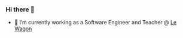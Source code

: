 ### Hi there 👋

<!--
**jbernardoviana/jbernardoviana** is a ✨ _special_ ✨ repository because its `README.md` (this file) appears on your GitHub profile.

Here are some ideas to get you started:

- 🔭 I’m currently working on ...
- 🌱 I’m currently learning ...
- 👯 I’m looking to collaborate on ...
- 🤔 I’m looking for help with ...
- 💬 Ask me about ...
- 📫 How to reach me: ...
- 😄 Pronouns: ...
- ⚡ Fun fact: ...
-->


- 🔭 I’m currently working as a Software Engineer and Teacher @ <a href="https://www.lewagon.com" target="_blank">Le Wagon</a>
<!-- - 📫 How to reach me:  -->




<!-- 
<p align="left"> <img src="https://komarev.com/ghpvc/?username=jbernardoviana&label=Profile%20views&color=0e75b6&style=flat" alt="jbernardoviana" /> </p>

<p><img align="center" src="https://github-readme-stats.vercel.app/api/top-langs?username=jbernardoviana&show_icons=true&locale=en&layout=compact" alt="jbernardoviana" /></p>
<p><img align="center" src="https://github-readme-streak-stats.herokuapp.com/?user=jbernardoviana&" alt="jbernardoviana" /></p>
-->
